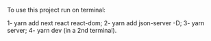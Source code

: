 To use this project run on terminal:

1- yarn add next react react-dom;
2- yarn add json-server -D;
3- yarn server;
4- yarn dev (in a 2nd terminal).